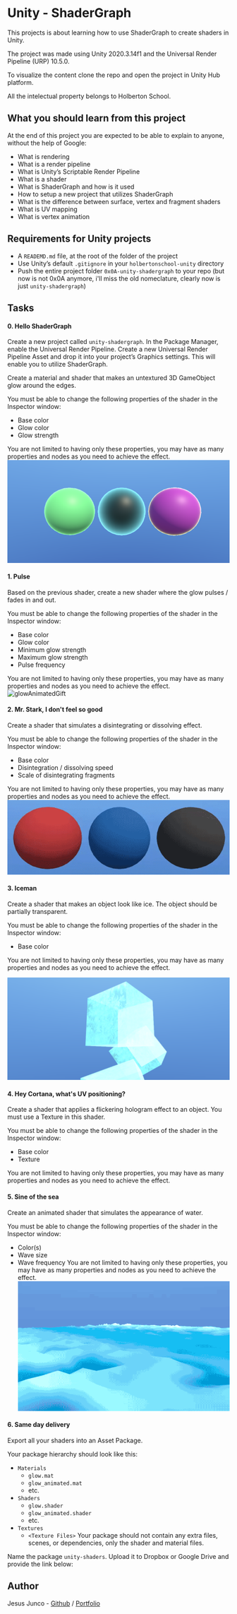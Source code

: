 # Unity - ShaderGraph

This projects is about learning how to use ShaderGraph to create shaders in Unity.

The project was made using Unity 2020.3.14f1 and the Universal Render Pipeline (URP) 10.5.0.

To visualize the content clone the repo and open the project in Unity Hub platform.

All the intelectual property belongs to Holberton School.


## What you should learn from this project
At the end of this project you are expected to be able to explain to anyone, without the help of Google:

- What is rendering
- What is a render pipeline
- What is Unity’s Scriptable Render Pipeline
- What is a shader
- What is ShaderGraph and how is it used
- How to setup a new project that utilizes ShaderGraph
- What is the difference between surface, vertex and fragment shaders
- What is UV mapping
- What is vertex animation

## Requirements for Unity projects
- A `READEMD.md` file, at the root of the folder of the project
- Use Unity’s default `.gitignore` in your `holbertonschool-unity` directory
- Push the entire project folder `0x0A-unity-shadergraph` to your repo
(but now is not 0x0A anymore, i'll miss the old nomeclature, clearly now is just `unity-shadergraph`)

## Tasks
#### 0. Hello ShaderGraph
Create a new project called `unity-shadergraph`. In the Package Manager, enable the Universal Render Pipeline. Create a new Universal Render Pipeline Asset and drop it into your project’s Graphics settings. This will enable you to utilize ShaderGraph.

Create a material and shader that makes an untextured 3D GameObject glow around the edges.

You must be able to change the following properties of the shader in the Inspector window:

* Base color
* Glow color
* Glow strength

You are not limited to having only these properties, you may have as many properties and nodes as you need to achieve the effect.
![glowImage](Images/glow_image.png)

#### 1. Pulse
Based on the previous shader, create a new shader where the glow pulses / fades in and out.

You must be able to change the following properties of the shader in the Inspector window:

* Base color
* Glow color
* Minimum glow strength
* Maximum glow strength
* Pulse frequency

You are not limited to having only these properties, you may have as many properties and nodes as you need to achieve the effect.
![glowAnimatedGift](Images/glow_animated_gift.gift)

#### 2. Mr. Stark, I don't feel so good
Create a shader that simulates a disintegrating or dissolving effect.

You must be able to change the following properties of the shader in the Inspector window:

* Base color
* Disintegration / dissolving speed
* Scale of disintegrating fragments

You are not limited to having only these properties, you may have as many properties and nodes as you need to achieve the effect.
![disintegrate](Images/disintegrate_gif.gif)

#### 3. Iceman
Create a shader that makes an object look like ice. The object should be partially transparent.

You must be able to change the following properties of the shader in the Inspector window:

* Base color

You are not limited to having only these properties, you may have as many properties and nodes as you need to achieve the effect.

![iceImage](Images/ice_image.png)

#### 4. Hey Cortana, what's UV positioning?
Create a shader that applies a flickering hologram effect to an object. You must use a Texture in this shader.

You must be able to change the following properties of the shader in the Inspector window:

* Base color
* Texture

You are not limited to having only these properties, you may have as many properties and nodes as you need to achieve the effect.

#### 5. Sine of the sea
Create an animated shader that simulates the appearance of water.

You must be able to change the following properties of the shader in the Inspector window:

* Color(s)
* Wave size
* Wave frequency
You are not limited to having only these properties, you may have as many properties and nodes as you need to achieve the effect.
![waterGift](Images/water_gif.gif)

#### 6. Same day delivery
Export all your shaders into an Asset Package.

Your package hierarchy should look like this:

* `Materials`
    * `glow.mat`
    * `glow_animated.mat`
    * etc.
* `Shaders`
    * `glow.shader`
    * `glow_animated.shader`
    * etc.
* `Textures`
    * `<Texture Files>`
Your package should not contain any extra files, scenes, or dependencies, only the shader and material files.

Name the package `unity-shaders`. Upload it to Dropbox or Google Drive and provide the link below:

## Author
Jesus Junco - [Github](https://github.com/bcondict) / [Portfolio](https://bcondict.vercel.app/) 

